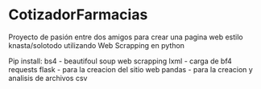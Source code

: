 # CotizadorFarmacias
Proyecto de pasión entre dos amigos para crear una pagina web estilo knasta/solotodo utilizando Web Scrapping en python

Pip install:
bs4  - beautifoul soup web scrapping
lxml - carga de bf4
requests
flask - para la creacion del sitio web
pandas - para la creacion y analisis de archivos csv
